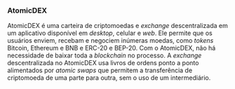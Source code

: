 ### AtomicDEX

AtomicDEX é uma carteira de criptomoedas e _exchange_ descentralizada em um aplicativo disponível em _desktop_, celular e _web_. Ele permite que os usuários enviem, recebam e negociem inúmeras moedas, como _tokens_ Bitcoin, Ethereum e BNB e ERC-20 e BEP-20. Com o AtomicDEX, não há necessidade de baixar toda a _blockchain_ no processo. A _exchange_ descentralizada no AtomicDEX usa livros de ordens ponto a ponto alimentados por _atomic swaps_ que permitem a transferência de criptomoeda de uma parte para outra, sem o uso de um intermediário.

